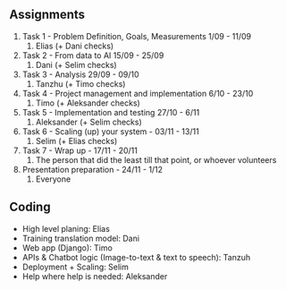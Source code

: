 ## Assignments
1. Task 1 - Problem Definition, Goals, Measurements 1/09 - 11/09
	1. Elias (+ Dani checks)
2. Task 2 - From data to AI 15/09 - 25/09
	1. Dani (+ Selim checks)
3. Task 3 - Analysis 29/09 - 09/10
	1. Tanzhu (+ Timo checks)
4. Task 4 - Project management and implementation 6/10 - 23/10
	1. Timo (+ Aleksander checks)
5. Task 5 - Implementation and testing 27/10 - 6/11
	1. Aleksander (+ Selim checks)
6. Task 6 - Scaling (up) your system - 03/11 - 13/11
	1. Selim (+ Elias checks)
7. Task 7 - Wrap up - 17/11 - 20/11
	1. The person that did the least till that point, or whoever volunteers
8. Presentation preparation - 24/11 - 1/12
	1. Everyone

## Coding
- High level planing: Elias
- Training translation model: Dani
- Web app (Django): Timo
- APIs & Chatbot logic (Image-to-text & text to speech): Tanzuh
- Deployment + Scaling: Selim
- Help where help is needed: Aleksander